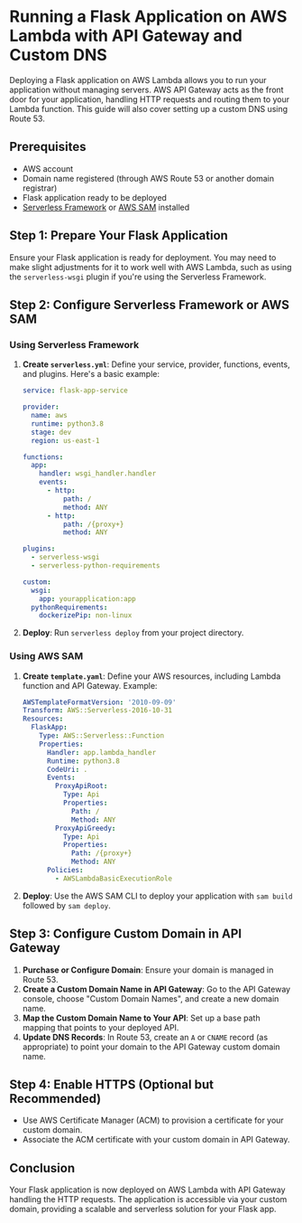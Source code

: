 # Running a Flask Application on AWS Lambda with API Gateway and Custom DNS

Deploying a Flask application on AWS Lambda allows you to run your application without managing servers. AWS API Gateway acts as the front door for your application, handling HTTP requests and routing them to your Lambda function. This guide will also cover setting up a custom DNS using Route 53.

## Prerequisites

- AWS account
- Domain name registered (through AWS Route 53 or another domain registrar)
- Flask application ready to be deployed
- [Serverless Framework](https://www.serverless.com/) or [AWS SAM](https://aws.amazon.com/serverless/sam/) installed

## Step 1: Prepare Your Flask Application

Ensure your Flask application is ready for deployment. You may need to make slight adjustments for it to work well with AWS Lambda, such as using the `serverless-wsgi` plugin if you're using the Serverless Framework.

## Step 2: Configure Serverless Framework or AWS SAM

### Using Serverless Framework

1. **Create `serverless.yml`**: Define your service, provider, functions, events, and plugins. Here's a basic example:

    ```yaml
    service: flask-app-service

    provider:
      name: aws
      runtime: python3.8
      stage: dev
      region: us-east-1

    functions:
      app:
        handler: wsgi_handler.handler
        events:
          - http:
              path: /
              method: ANY
          - http:
              path: /{proxy+}
              method: ANY

    plugins:
      - serverless-wsgi
      - serverless-python-requirements

    custom:
      wsgi:
        app: yourapplication:app
      pythonRequirements:
        dockerizePip: non-linux
    ```

2. **Deploy**: Run `serverless deploy` from your project directory.

### Using AWS SAM

1. **Create `template.yaml`**: Define your AWS resources, including Lambda function and API Gateway. Example:

    ```yaml
    AWSTemplateFormatVersion: '2010-09-09'
    Transform: AWS::Serverless-2016-10-31
    Resources:
      FlaskApp:
        Type: AWS::Serverless::Function
        Properties:
          Handler: app.lambda_handler
          Runtime: python3.8
          CodeUri: .
          Events:
            ProxyApiRoot:
              Type: Api
              Properties:
                Path: /
                Method: ANY
            ProxyApiGreedy:
              Type: Api
              Properties:
                Path: /{proxy+}
                Method: ANY
          Policies:
            - AWSLambdaBasicExecutionRole
    ```

2. **Deploy**: Use the AWS SAM CLI to deploy your application with `sam build` followed by `sam deploy`.

## Step 3: Configure Custom Domain in API Gateway

1. **Purchase or Configure Domain**: Ensure your domain is managed in Route 53.
2. **Create a Custom Domain Name in API Gateway**: Go to the API Gateway console, choose "Custom Domain Names", and create a new domain name.
3. **Map the Custom Domain Name to Your API**: Set up a base path mapping that points to your deployed API.
4. **Update DNS Records**: In Route 53, create an `A` or `CNAME` record (as appropriate) to point your domain to the API Gateway custom domain name.

## Step 4: Enable HTTPS (Optional but Recommended)

- Use AWS Certificate Manager (ACM) to provision a certificate for your custom domain.
- Associate the ACM certificate with your custom domain in API Gateway.

## Conclusion

Your Flask application is now deployed on AWS Lambda with API Gateway handling the HTTP requests. The application is accessible via your custom domain, providing a scalable and serverless solution for your Flask app.

